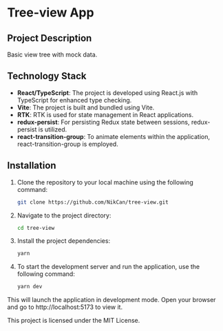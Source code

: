 # Tree-view App

## Project Description

Basic view tree with mock data.

## Technology Stack

- **React/TypeScript**: The project is developed using React.js with TypeScript for enhanced type checking.
- **Vite**: The project is built and bundled using Vite.
- **RTK**: RTK is used for state management in React applications.
- **redux-persist**: For persisting Redux state between sessions, redux-persist is utilized.
- **react-transition-group**: To animate elements within the application, react-transition-group is employed.

## Installation

1. Clone the repository to your local machine using the following command:

   ```bash
   git clone https://github.com/NikCan/tree-view.git

   ```

2. Navigate to the project directory:

   ```bash
   cd tree-view

   ```

3. Install the project dependencies:

   ```bash
   yarn

   ```

4. To start the development server and run the application, use the following command:

   ```bash
   yarn dev
   ```

This will launch the application in development mode. Open your browser and go to http://localhost:5173 to view it.

This project is licensed under the MIT License.
